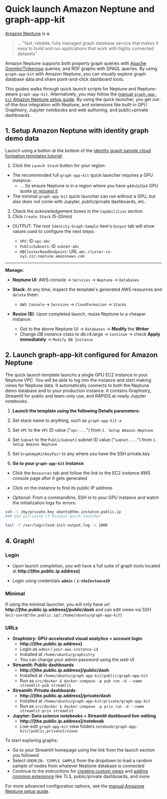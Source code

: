 # Quick launch Amazon Neptune and graph-app-kit

[Amazon Neptune](https://aws.amazon.com/neptune/) is a:

> ... &quot;fast, reliable, fully managed graph database service that makes it easy to build and run applications that work with highly connected datasets&quot;

Amazon Neptune supports both property graph queries with [Apache Gremlin/Tinkerpop](https://tinkerpop.apache.org/) queries, and RDF graphs with SPAQL queries. By using `graph-app-kit` with Amazon Neptune, you can visually explore graph database data and share point-and-click dashboard tools. 

This guides walks through quick launch scripts for Neptune and Neptune-aware `graph-app-kit`. Alternatively, you may follow the [manual `graph-app-kit` Amazon Neptune setup guide](neptune-manual.md). By using the quick launcher, you get out-of-the-box integration with Neptune, and extensions like built-in GPU Graphistry, Jupyter notebooks and web authoring, and public+private dashboards.

## 1. Setup Amazon Neptune with identity graph demo data

Launch using a button at the bottom of the [identity graph sample cloud formation templates tutorial](https://aws.amazon.com/blogs/database/building-a-customer-identity-graph-with-amazon-neptune/):


1. Click the `Launch Stack` button for your region:
  * The recommended full `graph-app-kit` quick launcher requires a GPU instance:
     * ... So ensure Neptune is in a region where you have `g4dn`/`p3`/`p4` GPU quota [or request it](https://docs.aws.amazon.com/AWSEC2/latest/UserGuide/ec2-resource-limits.html)
  * The minimal `graph-app-kit` quick launcher can run without a GPU, but also does not come with Jupyter, public/private dashboards, etc.
2. Check the acknowledgement boxes in the `Capabilities` section
3. Click `Create Stack` (5-20min)
  *  OUTPUT: The root `Identity-Graph-Sample` item's `Output` tab will show values used to configure the next steps:

      * `VPC`: ID `vpc-abc`
      * `PublicSubnet1`: ID `subnet-abc`
      * `DBClusterReadEndpoint`: URL `abc.cluster-ro-xyz.zzz.neptune.amazonaws.com`

----

**Manage:**

* **Neptune UI**: AWS console -> `Services` -> `Neptune` -> `Databases`

* **Stack**: At any time, inspect the template's generated AWS resources and `delete` them:
	*  `AWS Console` -> `Services` -> `CloudFormation` -> `Stacks` 

* **Resize ($)**: Upon completed launch, resize Neptune to a cheaper instance: 
  * Got to the above Neptune UI -> `Databases` -> **Modify** the **Writer**
  * Change *DB instance class* to *db.r4.large* -> `Continue` -> check **Apply immediately** -> `Modify DB Instance`

## 2. Launch graph-app-kit configured for Amazon Neptune

The quick launch template launchs a single GPU EC2 instance in your Neptune VPC. You will be able to log into the instance and start making views for Neptune data. It automatically connects to both the Neptune demo database and to your production instance. It contains Graphistry, Streamlit for public and team-only use, and RAPIDS.ai-ready Jupyter notebooks.


1. **Launch the template using the following Details parameters:**

  1. Set stack name to anything, such as `graph-app-kit-a`
  1. Set `VPC` to the `VPC` ID value ("`vpc-...`") from `1. Setup Amazon Neptune`
  1. Set `Subnet` to the `PublicSubnet1` subnet ID value ("`subnet-...`") from `1. Setup Amazon Neptune`
  1. Set `GraphAppKitKeyPair` to any where you have the SSH private.key

2. **Go to your `graph-app-kit` instance**

  * Click the `Resources` tab and follow the link to the EC2 instance AWS console page after it gets generated

  * Click on the instance to find its public IP address

  * *Optional*: From a commandline, SSH in to your GPU instance and watch the initialization logs for errors:

```bash
ssh -i /my/private.key ubuntu@the.instance.public.ip 
### Use ec2-user@ if Minimal quick launcher

tail -f /var/log/cloud-init-output.log -n 1000
```

## 4. Graph!


### Login

* Upon launch completion, you will have a full suite of graph tools located at **http://[the.public.ip.address]**

* Login using credentials **`admin`** / ***`i-theInstanceID`*** 

### Minimal

If using the minimal launcher, you will only have url **http://[the.public.ip.address]/public/dash** and can edit views via SSH (`ec2-user@[the.public.ip]:/home/ubuntu/graph-app-kit`)

### URLs

* **Graphistry: GPU-accelerated visual analytics + account login**
  * **http://[the.public.ip.address]**
  * Login as `admin` / `your-aws-instance-id`
  * Installed at `/home/ubuntu/graphistry`
  * You can change your admin password using the web UI
* **Streamlit: Public dashboards**
  * **http://[the.public.ip.address]/public/dash**
  * Installed at `/home/ubuntu/graph-app-kit/public/graph-app-kit`
  * Run as `src/docker $ docker-compose -p pub run -d --name streamlit-pub streamlit`
* **Streamlit: Private dashboards**
  * **http://[the.public.ip.address]/private/dash**
  * Installed at `/home/ubuntu/graph-app-kit/private/graph-app-kit`
  * Run as `src/docker $ docker-compose -p priv run -d --name streamlit-priv streamlit`
* **Jupyter: Data science notebooks + Streamlit dashboard live-editing**
  * **http://[the.public.ip.address]/notebook**
  * Live-edit `graph-app-kit` view folders `notebook/graph-app-kit/[public,private]/views`


To start exploring graphs:

* Go to your Streamlit homepage using the link from the launch section you followed
* Select `GREMLIN: SIMPLE SAMPLE` from the dropdown to load a random sample of nodes from whatever Neptune database is connected
* Continue to the instructions for [creating custom views](views.md) and [adding common extensions](extend.md) like TLS, public/private dashboards, and more

For more advanced configuration options, see the [manual Amazone Neptune setup guide](neptune-manual.md).
